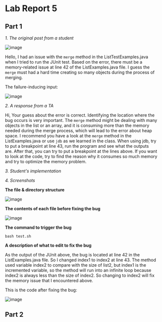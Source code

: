 # **Lab Report 5** 

## **Part 1**

*1. The original post from a student*

![image](https://github.com/hoangle2404/cse15l-lab-reports/assets/146885173/56492b6f-4b10-4ae8-a0a7-9376d1adabfa)

Hello,
I had an issue with the `merge` method in the ListTestExamples.java when I tried to run the JUnit test. Based on the error, there must be a memory-related issue at line 42 of the ListExamples.java file. I guess the `merge` must had a hard time creating so many objects during the process of merging.

The failure-inducing input:

![image](https://github.com/hoangle2404/cse15l-lab-reports/assets/146885173/91c3828d-f2bd-4533-8974-272b4d9a5a06)

*2. A response from a TA*

Hi, 
Your guess about the error is correct. Identifying the location where the bug occurs is very important. The `merge` method might be dealing with many objects in the list or an array, and it is consuming more than the memory needed during the merge process, which will lead to the error about heap space. I recommend you have a look at the `merge` method in the ListExamples.java or use `jdb` as we learned in the class. When using jdb, try to put a breakpoint at line 43, run the program and see what the outputs are. After that, you can try to put a breakpoint at the lines above.
If you want to look at the code, try to find the reason why it consumes so much memory and try to optimize the memory problem. 

*3. Student's implementation*


*4. Screenshots*

**The file & directory structure**

![image](https://github.com/hoangle2404/cse15l-lab-reports/assets/146885173/e2250cc3-2ae7-4539-b374-4ed5aac008ec)

**The contents of each file before fixing the bug**

![image](https://github.com/hoangle2404/cse15l-lab-reports/assets/146885173/4cae7a7f-034a-43c9-9808-f2001a70ccd7)


**The command to trigger the bug**

`bash test.sh`

**A description of what to edit to fix the bug**

As the output of the JUnit above, the bug is located at line 42 in the ListExamples.java file. So I changed index1 to index2 at line 43. The method used variable index2 to compare with the size of list2, but index1 is the incremented variable, so the method will run into an infinite loop because index2 is always less than the size of index2. So changing to index2 will fix the memory issue that I encountered above.   

This is the code after fixing the bug:

![image](https://github.com/hoangle2404/cse15l-lab-reports/assets/146885173/84aae47f-a494-4064-8203-32dc23502e07)

## **Part 2**


